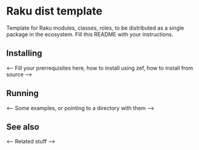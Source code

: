 # Raku dist template

Template for Raku modules, classes, roles, to be distributed as a
single package in the ecosystem. Fill this README with your
instructions.

## Installing


<-- Fill your prerrequisites here, how to install using zef, how to
install from source -->

## Running

<-- Some examples, or pointing to a directory with them -->

## See also

<-- Related stuff -->
